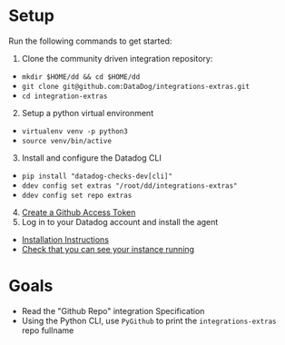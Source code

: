 # Setup

Run the following commands to get started:
1. Clone the community driven integration repository:
  - `mkdir $HOME/dd && cd $HOME/dd`
  - `git clone git@github.com:DataDog/integrations-extras.git`
  - `cd integration-extras`
2. Setup a python virtual environment
  - `virtualenv venv -p python3`
  - `source venv/bin/active`
3. Install and configure the Datadog CLI
  - `pip install "datadog-checks-dev[cli]"`
  - `ddev config set extras "/root/dd/integrations-extras"`
  - `ddev config set repo extras`
4. [Create a Github Access Token](https://help.github.com/en/articles/creating-a-personal-access-token-for-the-command-line)
5. Log in to your Datadog account and install the agent
  - [Installation Instructions](https://app.datadoghq.com/account/settings#agent/ubuntu)
  - [Check that you can see your instance running](https://app.datadoghq.com/infrastructure)

# Goals

- Read the "Github Repo" integration Specification
- Using the Python CLI, use `PyGithub` to print the `integrations-extras` repo fullname

